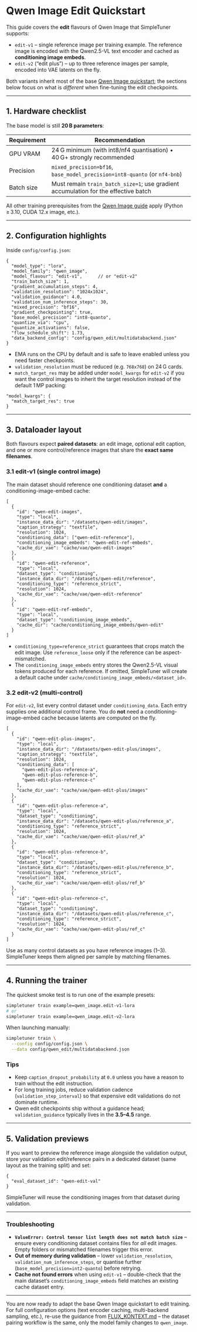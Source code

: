 # Qwen Image Edit Quickstart

This guide covers the **edit** flavours of Qwen Image that SimpleTuner supports:

- `edit-v1` – single reference image per training example. The reference image is encoded with the Qwen2.5-VL text encoder and cached as **conditioning image embeds**.
- `edit-v2` (“edit plus”) – up to three reference images per sample, encoded into VAE latents on the fly.

Both variants inherit most of the base [Qwen Image quickstart](./QWEN_IMAGE.md); the sections below focus on what is *different* when fine-tuning the edit checkpoints.

---

## 1. Hardware checklist

The base model is still **20 B parameters**:

| Requirement | Recommendation |
|-------------|----------------|
| GPU VRAM    | 24 G minimum (with int8/nf4 quantisation) • 40 G+ strongly recommended |
| Precision   | `mixed_precision=bf16`, `base_model_precision=int8-quanto` (or `nf4-bnb`) |
| Batch size  | Must remain `train_batch_size=1`; use gradient accumulation for the effective batch |

All other training prerequisites from the [Qwen Image guide](./QWEN_IMAGE.md) apply (Python ≥ 3.10, CUDA 12.x image, etc.).

---

## 2. Configuration highlights

Inside `config/config.json`:

```jsonc
{
  "model_type": "lora",
  "model_family": "qwen_image",
  "model_flavour": "edit-v1",      // or "edit-v2"
  "train_batch_size": 1,
  "gradient_accumulation_steps": 4,
  "validation_resolution": "1024x1024",
  "validation_guidance": 4.0,
  "validation_num_inference_steps": 30,
  "mixed_precision": "bf16",
  "gradient_checkpointing": true,
  "base_model_precision": "int8-quanto",
  "quantize_via": "cpu",
  "quantize_activations": false,
  "flow_schedule_shift": 1.73,
  "data_backend_config": "config/qwen_edit/multidatabackend.json"
}
```

- EMA runs on the CPU by default and is safe to leave enabled unless you need faster checkpoints.
- `validation_resolution` must be reduced (e.g. `768x768`) on 24 G cards.
- `match_target_res` may be added under `model_kwargs` for `edit-v2` if you want the control images to inherit the target resolution instead of the default 1 MP packing:

```jsonc
"model_kwargs": {
  "match_target_res": true
}
```

---

## 3. Dataloader layout

Both flavours expect **paired datasets**: an edit image, optional edit caption, and one or more control/reference images that share the **exact same filenames**.

### 3.1 edit‑v1 (single control image)

The main dataset should reference one conditioning dataset **and** a conditioning-image-embed cache:

```jsonc
[
  {
    "id": "qwen-edit-images",
    "type": "local",
    "instance_data_dir": "/datasets/qwen-edit/images",
    "caption_strategy": "textfile",
    "resolution": 1024,
    "conditioning_data": ["qwen-edit-reference"],
    "conditioning_image_embeds": "qwen-edit-ref-embeds",
    "cache_dir_vae": "cache/vae/qwen-edit-images"
  },
  {
    "id": "qwen-edit-reference",
    "type": "local",
    "dataset_type": "conditioning",
    "instance_data_dir": "/datasets/qwen-edit/reference",
    "conditioning_type": "reference_strict",
    "resolution": 1024,
    "cache_dir_vae": "cache/vae/qwen-edit-reference"
  },
  {
    "id": "qwen-edit-ref-embeds",
    "type": "local",
    "dataset_type": "conditioning_image_embeds",
    "cache_dir": "cache/conditioning_image_embeds/qwen-edit"
  }
]
```

- `conditioning_type=reference_strict` guarantees that crops match the edit image. Use `reference_loose` only if the reference can be aspect-mismatched.
- The `conditioning_image_embeds` entry stores the Qwen2.5-VL visual tokens produced for each reference. If omitted, SimpleTuner will create a default cache under `cache/conditioning_image_embeds/<dataset_id>`.

### 3.2 edit‑v2 (multi‑control)

For `edit-v2`, list every control dataset under `conditioning_data`. Each entry supplies one additional control frame. You do **not** need a conditioning-image-embed cache because latents are computed on the fly.

```jsonc
[
  {
    "id": "qwen-edit-plus-images",
    "type": "local",
    "instance_data_dir": "/datasets/qwen-edit-plus/images",
    "caption_strategy": "textfile",
    "resolution": 1024,
    "conditioning_data": [
      "qwen-edit-plus-reference-a",
      "qwen-edit-plus-reference-b",
      "qwen-edit-plus-reference-c"
    ],
    "cache_dir_vae": "cache/vae/qwen-edit-plus/images"
  },
  {
    "id": "qwen-edit-plus-reference-a",
    "type": "local",
    "dataset_type": "conditioning",
    "instance_data_dir": "/datasets/qwen-edit-plus/reference_a",
    "conditioning_type": "reference_strict",
    "resolution": 1024,
    "cache_dir_vae": "cache/vae/qwen-edit-plus/ref_a"
  },
  {
    "id": "qwen-edit-plus-reference-b",
    "type": "local",
    "dataset_type": "conditioning",
    "instance_data_dir": "/datasets/qwen-edit-plus/reference_b",
    "conditioning_type": "reference_strict",
    "resolution": 1024,
    "cache_dir_vae": "cache/vae/qwen-edit-plus/ref_b"
  },
  {
    "id": "qwen-edit-plus-reference-c",
    "type": "local",
    "dataset_type": "conditioning",
    "instance_data_dir": "/datasets/qwen-edit-plus/reference_c",
    "conditioning_type": "reference_strict",
    "resolution": 1024,
    "cache_dir_vae": "cache/vae/qwen-edit-plus/ref_c"
  }
]
```

Use as many control datasets as you have reference images (1–3). SimpleTuner keeps them aligned per sample by matching filenames.

---

## 4. Running the trainer

The quickest smoke test is to run one of the example presets:

```bash
simpletuner train example=qwen_image.edit-v1-lora
# or
simpletuner train example=qwen_image.edit-v2-lora
```

When launching manually:

```bash
simpletuner train \
  --config config/config.json \
  --data config/qwen_edit/multidatabackend.json
```

### Tips

- Keep `caption_dropout_probability` at `0.0` unless you have a reason to train without the edit instruction.
- For long training jobs, reduce validation cadence (`validation_step_interval`) so that expensive edit validations do not dominate runtime.
- Qwen edit checkpoints ship without a guidance head; `validation_guidance` typically lives in the **3.5–4.5** range.

---

## 5. Validation previews

If you want to preview the reference image alongside the validation output, store your validation edit/reference pairs in a dedicated dataset (same layout as the training split) and set:

```jsonc
{
  "eval_dataset_id": "qwen-edit-val"
}
```

SimpleTuner will reuse the conditioning images from that dataset during validation.

---

### Troubleshooting

- **`ValueError: Control tensor list length does not match batch size`** – ensure every conditioning dataset contains files for *all* edit images. Empty folders or mismatched filenames trigger this error.
- **Out of memory during validation** – lower `validation_resolution`, `validation_num_inference_steps`, or quantise further (`base_model_precision=int2-quanto`) before retrying.
- **Cache not found errors** when using `edit-v1` – double-check that the main dataset’s `conditioning_image_embeds` field matches an existing cache dataset entry.

---

You are now ready to adapt the base Qwen Image quickstart to edit training. For full configuration options (text encoder caching, multi-backend sampling, etc.), re-use the guidance from [FLUX_KONTEXT.md](./FLUX_KONTEXT.md) – the dataset pairing workflow is the same, only the model family changes to `qwen_image`.
